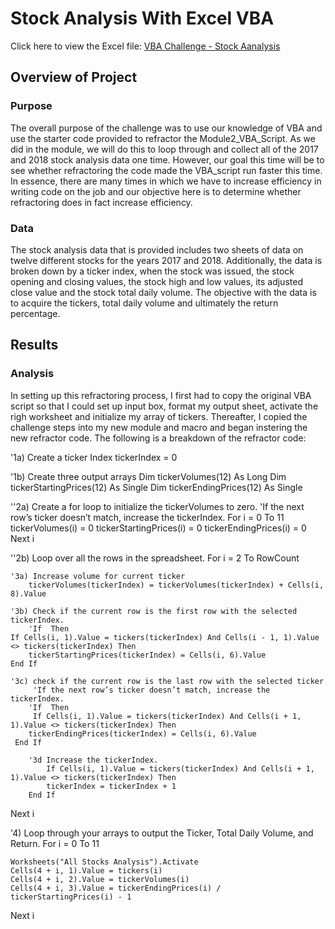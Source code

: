 # **Stock Analysis With Excel VBA** 
Click here to view the Excel file: [VBA Challenge - Stock Aanalysis](https://github.com/jzaragoza21/stock-analysis/blob/main/VBA_challenge.xlsm)

## **Overview of Project**

### **Purpose**

The overall purpose of the challenge was to use our knowledge of VBA and use the starter code provided to refractor the Module2_VBA_Script. As we did in the module, we will do this to loop through and collect all of the 2017 and 2018 stock analysis data one time. However, our goal this time will be to see whether refractoring the code made the VBA_script run faster this time. In essence, there are many times in which we have to increase efficiency in writing code on the job and our objective here is to determine whether refractoring does in fact increase efficiency.   

### **Data**

The stock analysis data that is provided includes two sheets of data on twelve different stocks for the years 2017 and 2018. Additionally, the data is broken down by a ticker index, when the stock was issued, the stock opening and closing values, the stock high and low values, its adjusted close value and the stock total daily volume. The objective with the data is to acquire the tickers, total daily volume and ultimately the return percentage. 

## **Results**

### **Analysis**

In setting up this refractoring process, I first had to copy the original VBA script so that I could set up input box, format my output sheet, activate the righ worksheet and initialize my array of tickers. Thereafter, I copied the challenge steps into my new module and macro and began instering the new refractor code. The following is a breakdown of the refractor code:

'1a) Create a ticker Index
    tickerIndex = 0
    
'1b) Create three output arrays
    Dim tickerVolumes(12) As Long
    Dim tickerStartingPrices(12) As Single
    Dim tickerEndingPrices(12) As Single
    
''2a) Create a for loop to initialize the tickerVolumes to zero.
    'If the next row’s ticker doesn’t match, increase the tickerIndex.
For i = 0 To 11
    tickerVolumes(i) = 0
    tickerStartingPrices(i) = 0
    tickerEndingPrices(i) = 0
Next i
            
''2b) Loop over all the rows in the spreadsheet.
For i = 2 To RowCount
    
    '3a) Increase volume for current ticker
        tickerVolumes(tickerIndex) = tickerVolumes(tickerIndex) + Cells(i, 8).Value
        
    '3b) Check if the current row is the first row with the selected tickerIndex.
        'If  Then
    If Cells(i, 1).Value = tickers(tickerIndex) And Cells(i - 1, 1).Value <> tickers(tickerIndex) Then
        tickerStartingPrices(tickerIndex) = Cells(i, 6).Value
    End If
            
    '3c) check if the current row is the last row with the selected ticker
         'If the next row’s ticker doesn’t match, increase the tickerIndex.
        'If  Then
         If Cells(i, 1).Value = tickers(tickerIndex) And Cells(i + 1, 1).Value <> tickers(tickerIndex) Then
        tickerEndingPrices(tickerIndex) = Cells(i, 6).Value
     End If
            
        '3d Increase the tickerIndex.
            If Cells(i, 1).Value = tickers(tickerIndex) And Cells(i + 1, 1).Value <> tickers(tickerIndex) Then
            tickerIndex = tickerIndex + 1
        End If
            
Next i
    
'4) Loop through your arrays to output the Ticker, Total Daily Volume, and Return.
For i = 0 To 11
        
    Worksheets("All Stocks Analysis").Activate
    Cells(4 + i, 1).Value = tickers(i)
    Cells(4 + i, 2).Value = tickerVolumes(i)
    Cells(4 + i, 3).Value = tickerEndingPrices(i) / tickerStartingPrices(i) - 1
        
Next i
